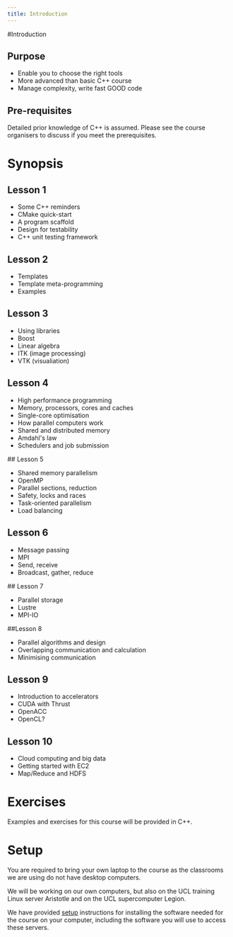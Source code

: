 ```yaml
---
title: Introduction
---
```


#Introduction

## Purpose

* Enable you to choose the right tools
* More advanced than basic C++ course
* Manage complexity, write fast GOOD code

## Pre-requisites

Detailed prior knowledge of C++ is assumed. Please see the course organisers to discuss if you meet the prerequisites.

# Synopsis

## Lesson 1

* Some C++ reminders
* CMake quick-start
* A program scaffold
* Design for testability
* C++ unit testing framework

## Lesson 2

* Templates
* Template meta-programming
* Examples

## Lesson 3

* Using libraries
* Boost
* Linear algebra
* ITK (image processing)
* VTK (visualiation)

## Lesson 4

* High performance programming
* Memory, processors, cores and caches
* Single-core optimisation
* How parallel computers work
* Shared and distributed memory 
* Amdahl's law
* Schedulers and job submission 

## Lesson 5

* Shared memory parallelism
* OpenMP
* Parallel sections, reduction 
* Safety, locks and races
* Task-oriented parallelism
* Load balancing

## Lesson 6

* Message passing
* MPI
* Send, receive
* Broadcast, gather, reduce

## Lesson 7

* Parallel storage
* Lustre
* MPI-IO

##Lesson 8
* Parallel algorithms and design
* Overlapping communication and calculation
* Minimising communication

## Lesson 9

* Introduction to accelerators
* CUDA with Thrust
* OpenACC
* OpenCL?

## Lesson 10  

* Cloud computing and big data
* Getting started with EC2
* Map/Reduce and HDFS

# Exercises

Examples and exercises for this course will be provided in C++.  

# Setup

You are required to bring your own laptop to the course as the classrooms we are
 using do not have desktop computers.

We will be working on our own computers, but also on the UCL training Linux server Aristotle and on the UCL
supercomputer Legion.

We have provided [setup](installation) instructions for installing the software needed for the course on
your computer, including the software you will use to access these servers.
